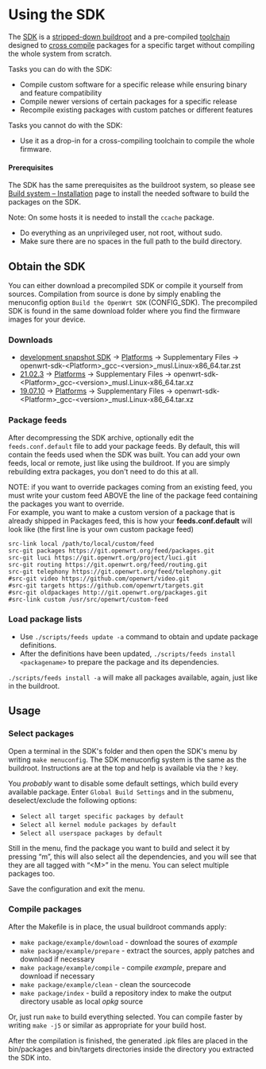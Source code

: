 # Using the SDK

The [SDK](https://en.wikipedia.org/wiki/Software_development_kit "https://en.wikipedia.org/wiki/Software_development_kit") is a [stripped-down buildroot](/docs/guide-developer/toolchain/use-buildsystem "docs:guide-developer:toolchain:use-buildsystem") and a pre-compiled [toolchain](https://en.wikipedia.org/wiki/Toolchain "https://en.wikipedia.org/wiki/Toolchain") designed to [cross compile](https://en.wikipedia.org/wiki/Cross_compile "https://en.wikipedia.org/wiki/Cross_compile") packages for a specific target without compiling the whole system from scratch.

Tasks you can do with the SDK:

- Compile custom software for a specific release while ensuring binary and feature compatibility
- Compile newer versions of certain packages for a specific release
- Recompile existing packages with custom patches or different features

Tasks you cannot do with the SDK:

- Use it as a drop-in for a cross-compiling toolchain to compile the whole firmware.

#### Prerequisites

The SDK has the same prerequisites as the buildroot system, so please see [Build system – Installation](/docs/guide-developer/toolchain/install-buildsystem "docs:guide-developer:toolchain:install-buildsystem") page to install the needed software to build the packages on the SDK.

Note: On some hosts it is needed to install the `ccache` package.

- Do everything as an unprivileged user, not root, without sudo.
- Make sure there are no spaces in the full path to the build directory.

## Obtain the SDK

You can either download a precompiled SDK or compile it yourself from sources. Compilation from source is done by simply enabling the menuconfig option `Build the OpenWrt SDK` (CONFIG\_SDK). The precompiled SDK is found in the same download folder where you find the firmware images for your device.

### Downloads

- [development snapshot SDK](https://downloads.openwrt.org/snapshots/targets/ "https://downloads.openwrt.org/snapshots/targets/") → [Platforms](/docs/platforms/start "docs:platforms:start") → Supplementary Files → openwrt-sdk-&lt;Platform&gt;\_gcc-&lt;version&gt;\_musl.Linux-x86\_64.tar.zst
- [21.02.3](https://downloads.openwrt.org/releases/21.02.3/targets/ "https://downloads.openwrt.org/releases/21.02.3/targets/") → [Platforms](/docs/platforms/start "docs:platforms:start") → Supplementary Files → openwrt-sdk-&lt;Platform&gt;\_gcc-&lt;version&gt;\_musl.Linux-x86\_64.tar.xz
- [19.07.10](https://downloads.openwrt.org/releases/19.07.10/targets/ "https://downloads.openwrt.org/releases/19.07.10/targets/") → [Platforms](/docs/platforms/start "docs:platforms:start") → Supplementary Files → openwrt-sdk-&lt;Platform&gt;\_gcc-&lt;version&gt;\_musl.Linux-x86\_64.tar.xz

### Package feeds

After decompressing the SDK archive, optionally edit the `feeds.conf.default` file to add your package feeds. By default, this will contain the feeds used when the SDK was built. You can add your own feeds, local or remote, just like using the buildroot. If you are simply rebuilding extra packages, you don't need to do this at all.

NOTE: if you want to override packages coming from an existing feed, you must write your custom feed ABOVE the line of the package feed containing the packages you want to override.  
For example, you want to make a custom version of a package that is already shipped in Packages feed, this is how your **feeds.conf.default** will look like (the first line is your own custom package feed)

```
src-link local /path/to/local/custom/feed
src-git packages https://git.openwrt.org/feed/packages.git
src-git luci https://git.openwrt.org/project/luci.git
src-git routing https://git.openwrt.org/feed/routing.git
src-git telephony https://git.openwrt.org/feed/telephony.git
#src-git video https://github.com/openwrt/video.git
#src-git targets https://github.com/openwrt/targets.git
#src-git oldpackages http://git.openwrt.org/packages.git
#src-link custom /usr/src/openwrt/custom-feed
```

### Load package lists

- Use `./scripts/feeds update -a` command to obtain and update package definitions.
- After the definitions have been updated, `./scripts/feeds install <packagename>` to prepare the package and its dependencies.

`./scripts/feeds install -a` will make all packages available, again, just like in the buildroot.

## Usage

### Select packages

Open a terminal in the SDK's folder and then open the SDK's menu by writing `make menuconfig`. The SDK menuconfig system is the same as the buildroot. Instructions are at the top and help is available via the `?` key.

You *probably* want to disable some default settings, which build every available package. Enter `Global Build Settings` and in the submenu, deselect/exclude the following options:

- `Select all target specific packages by default`
- `Select all kernel module packages by default`
- `Select all userspace packages by default`

Still in the menu, find the package you want to build and select it by pressing “m”, this will also select all the dependencies, and you will see that they are all tagged with “&lt;M&gt;” in the menu. You can select multiple packages too.

Save the configuration and exit the menu.

### Compile packages

After the Makefile is in place, the usual buildroot commands apply:

- `make package/example/download` - download the soures of *example*
- `make package/example/prepare` - extract the sources, apply patches and download if necessary
- `make package/example/compile` - compile *example*, prepare and download if necessary
- `make package/example/clean` - clean the sourcecode
- `make package/index` - build a repository index to make the output directory usable as local *opkg* source

Or, just run `make` to build everything selected. You can compile faster by writing `make -j5` or similar as appropriate for your build host.

After the compilation is finished, the generated .ipk files are placed in the bin/packages and bin/targets directories inside the directory you extracted the SDK into.
